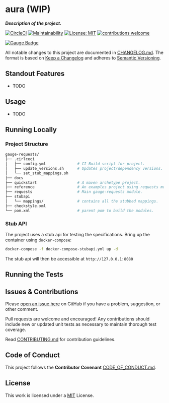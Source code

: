 # aura (WIP)
*__Description of the project.__*

[![CircleCI](https://circleci.com/gh/sitture/aura.svg?style=shield)](https://circleci.com/gh/sitture/aura) [![Maintainability](https://api.codeclimate.com/v1/badges/b5cc25a0c4b0722a6c60/maintainability)](https://codeclimate.com/github/sitture/aura/maintainability) [![License: MIT](https://img.shields.io/badge/License-MIT-yellow.svg?maxAge=2592000)](https://opensource.org/licenses/MIT) [![contributions welcome](https://img.shields.io/badge/contributions-welcome-brightgreen.svg?style=flat)](../../issues)

[![Gauge Badge](https://gauge.org/Gauge_Badge.svg)](https://gauge.org)

All notable changes to this project are documented in [CHANGELOG.md](CHANGELOG.md).
The format is based on [Keep a Changelog](http://keepachangelog.com/en/1.0.0/)
and adheres to [Semantic Versioning](http://semver.org/spec/v2.0.0.html).

## Standout Features

* TODO

## Usage

* TODO

## Running Locally

### Project Structure

```sh
gauge-requests/
├── .cirlceci
│   ├── config.yml 				# CI Build script for project.
│   ├── update_versions.sh 		# Updates project/dependency versions.
│   └── set_stub_mappings.sh
├── docs
├── quickstart 					# A maven archetype project.
├── reference 					# An examples project using requests module.
├── requests 					# Main gauge-requests module.
├── stubapi
│   └── mappings/ 				# contains all the stubbed mappings.
├── checkstyle.xml
└── pom.xml 					# parent pom to build the modules.
```

### Stub API

The project uses a stub api for testing the specifications. Bring up the container using `docker-compose`:

```bash
docker-compose -f docker-compose-stubapi.yml up -d
```

The stub api will then be accessible at `http://127.0.0.1:8080`

## Running the Tests

## Issues & Contributions

Please [open an issue here](../../issues) on GitHub if you have a problem, suggestion, or other comment.

Pull requests are welcome and encouraged! Any contributions should include new or updated unit tests as necessary to maintain thorough test coverage.

Read [CONTRIBUTING.md](CONTRIBUTING.md) for contribution guidelines.

## Code of Conduct

This project follows the __Contributor Covenant__ [CODE_OF_CONDUCT.md](CODE_OF_CONDUCT.md).

## License

This work is licensed under a [MIT](https://mit-license.org/) License.

